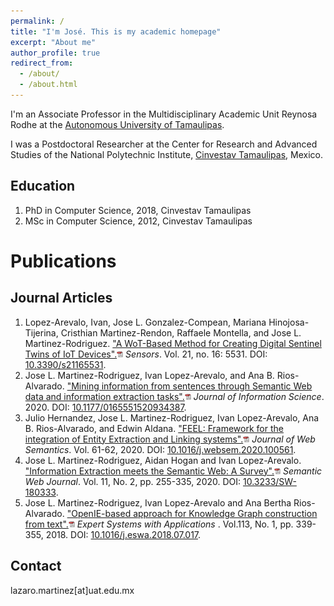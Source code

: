 ```yaml
---
permalink: /
title: "I'm José. This is my academic homepage"
excerpt: "About me"
author_profile: true
redirect_from: 
  - /about/
  - /about.html
---
```


I'm an Associate Professor in the Multidisciplinary Academic Unit Reynosa Rodhe at the [Autonomous University of Tamaulipas](https://www.uat.edu.mx/SitePages/principal.aspx). 

I was a Postdoctoral Researcher at the Center for Research and Advanced Studies of the National Polytechnic Institute, [Cinvestav Tamaulipas](https://www.tamps.cinvestav.mx), Mexico.


Education
------
1. PhD in Computer Science, 2018, Cinvestav Tamaulipas
2. MSc in Computer Science, 2012, Cinvestav Tamaulipas




Publications
======

Journal Articles
------
1. Lopez-Arevalo, Ivan, Jose L. Gonzalez-Compean, Mariana Hinojosa-Tijerina, Cristhian Martinez-Rendon, Raffaele Montella, and Jose L. Martinez-Rodriguez. <a href="/files/WoTModel.pdf">&quot;A WoT-Based Method for Creating Digital Sentinel Twins of IoT Devices&quot;.<img src="/images/pdf.png" height="10"></a> <i> Sensors</i>. Vol. 21, no. 16: 5531. DOI: [10.3390/s21165531](https://doi.org/10.3390/s21165531).
2. Jose L. Martinez-Rodriguez, Ivan Lopez-Arevalo, and Ana B. Rios-Alvarado.  <a href="/files/mining.pdf">&quot;Mining information from sentences through Semantic Web data and information extraction tasks&quot;.<img src="/images/pdf.png" height="10"></a> <i> Journal of Information Science</i>. 2020. DOI: [10.1177/0165551520934387](https://doi.org/10.1177/0165551520934387). 
3. Julio Hernandez, Jose L. Martinez-Rodriguez, Ivan Lopez-Arevalo, Ana B. Rios-Alvarado, and Edwin Aldana. <a href="/files/FEEL.pdf">&quot;FEEL: Framework for the integration of Entity Extraction and Linking systems&quot;.<img src="/images/pdf.png" height="10"></a> <i> Journal of Web Semantics</i>. Vol. 61-62, 2020. DOI: [10.1016/j.websem.2020.100561](https://doi.org/10.1016/j.websem.2020.100561). 
4. Jose L. Martinez-Rodriguez, Aidan Hogan and Ivan Lopez-Arevalo. <a href="/files/ieSemanticWeb.pdf">&quot;Information Extraction meets the Semantic Web: A Survey&quot;.<img src="/images/pdf.png" height="10"></a> <i>Semantic Web Journal</i>. Vol. 11, No. 2, pp. 255-335, 2020. DOI: [10.3233/SW-180333](https://doi.org/10.3233/SW-180333). 
5. Jose L. Martinez-Rodriguez, Ivan Lopez-Arevalo and Ana Bertha Rios-Alvarado. <a href="/files/openIE.pdf">&quot;OpenIE-based approach for Knowledge Graph construction from text&quot;.<img src="/images/pdf.png" height="10"></a>  <i>Expert Systems with Applications </i>. Vol.113, No. 1, pp. 339-355, 2018. DOI: [10.1016/j.eswa.2018.07.017](https://doi.org/10.1016/j.eswa.2018.07.017).



Contact
------
lazaro.martinez[at]uat.edu.mx
